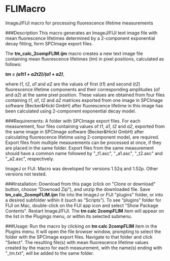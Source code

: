 # FLIMacro
ImageJ/FIJI macro for processing fluorescence lifetime measurements

###Description
This macro generates an ImageJ/FIJI text image file with mean fluorescence lifetimes determined by a 2-component exponential decay fitting, form SPCImage export files. 

The **tm_calc_2compFLIM.ijm** macro creates a new text image file containing mean fluorescence lifetimes (*tm*) in pixel positions, calculated as follows: 

***tm = (a1t1 + a2t2)/(a1 + a2)***, 

where *t1*, *t2*, *a1* and *a2* are the values of first (*t1*) and second (*t2*) fluorescence lifetime components and their corresponding amplitudes (*a1* and *a2*) at the same pixel position. These values are obtained from four files containing *t1*, *a1*, *t2* and *a2* matrices exported from one image in SPCImage software (Becker&Hickl GmbH) after fluorescence lifetime in this image has been calculated using 2-component exponential decay model.

###Requirements:
A folder with SPCImage export files. For each measurement, four files containing values of *t1*, *a1*, *t2* and *a2*, exported from the same image in SPCImage software (Becker&Hickl GmbH) after calculating fluorescence lifetime using 2-component model, are required. Export files from multiple measurements can be processed at once, if they are placed in the same folder. Export files from the same measurement should have a common name followed by "\_t1.asc", "\_a1.asc", "\_t2.asc" and "\_a2.asc", respectively. 

ImageJ or FIJI. Macro was developed for versions 1.52q and 1.52p. Other versions not tested.

###Installation:
Download from this page (click on "Clone or download" button, choose "Downoad Zip"), and unzip the downloaded file.  Save **tm_calc_2compFLIM.ijm** file into the ImageJ or FIJI "plugins" folder, or into a desired subfolder within it (such as “Scripts”). To see “plugins” folder for FIJI on Mac, double-click on the FIJI app icon and select "Show Package Contents". 
Restart ImageJ/FIJI. The **tm calc 2compFLIM** item will appear on the list in the Plugings menu, or within its selected submenu.

###Usage: 
Run the macro by clicking on **tm calc 2compFLIM** item in the Plugins menu. It will open the file browser window, prompting to select the folder with the SPCImage export files. Navigate to that folder and click "Select". The resulting file(s) with mean fluorescence lifetime values created by the macro for each measurement, with the name(s) ending with "\_tm.txt", will be added to the same folder.
